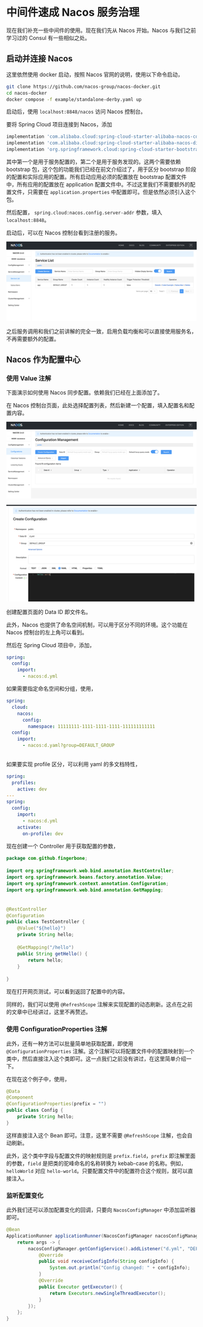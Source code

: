 # 中间件速成 Nacos 服务治理

现在我们补充一些中间件的使用。现在我们先从 Nacos 开始。Nacos 与我们之前学习过的 Consul 有一些相似之处。

## 启动并连接 Nacos

这里依然使用 docker 启动，按照 Nacos 官网的说明，使用以下命令启动，

```bash
git clone https://github.com/nacos-group/nacos-docker.git
cd nacos-docker
docker compose -f example/standalone-derby.yaml up
```

启动后，使用 `localhost:8848/nacos` 访问 Nacos 控制台。

要将 Spring Cloud 项目连接到 Nacos，添加

```groovy
implementation 'com.alibaba.cloud:spring-cloud-starter-alibaba-nacos-config:2023.0.3.2'
implementation 'com.alibaba.cloud:spring-cloud-starter-alibaba-nacos-discovery:2023.0.3.2'
implementation 'org.springframework.cloud:spring-cloud-starter-bootstrap:4.2.0'
```

其中第一个是用于服务配置的，第二个是用于服务发现的。这两个需要依赖 bootstrap 包，这个包的功能我们已经在前文介绍过了，用于区分 bootstrap 阶段的配置和实际应用的配置。所有启动应用必须的配置放在 bootstrap 配置文件中，所有应用的配置放在 application 配置文件中。不过这里我们不需要额外的配置文件，只需要在 `application.properties` 中配置即可。但是依然必须引入这个包。

然后配置， `spring.cloud:nacos.config.server-addr` 参数，填入 `localhost:8848`。

启动后，可以在 Nacos 控制台看到注册的服务。

![Nacos 控制台中被注册的服务](25/image.png)

之后服务调用和我们之前讲解的完全一致，启用负载均衡和可以直接使用服务名，不再需要额外的配置。

## Nacos 作为配置中心

### 使用 Value 注解

下面演示如何使用 Nacos 同步配置。依赖我们已经在上面添加了。

在 Nacos 控制台页面，此处选择配置列表，然后新建一个配置，填入配置名和配置内容。

![配置列表页](25/image-1.png)

![创建配置](25/image-2.png)

创建配置页面的 Data ID 即文件名。

此外，Nacos 也提供了命名空间机制，可以用于区分不同的环境。这个功能在 Nacos 控制台的左上角可以看到。

然后在 Spring Cloud 项目中，添加，

```yaml
spring:
  config:
    import:
      - nacos:d.yml
```

如果需要指定命名空间和分组，使用，

```yaml
spring:
  cloud:
    nacos:
      config:
        namespace: 11111111-1111-1111-1111-111111111111
  config:
    import:
      - nacos:d.yaml?group=DEFAULT_GROUP
   
```

如果要实现 profile 区分，可以利用 yaml 的多文档特性，

```yaml
spring:
  profiles:
    active: dev
---
spring:
  config:
    import:
      - nacos:d.yml
    activate:
      on-profile: dev
```

现在创建一个 Controller 用于获取配置的参数，

```java
package com.github.fingerbone;

import org.springframework.web.bind.annotation.RestController;
import org.springframework.beans.factory.annotation.Value;
import org.springframework.context.annotation.Configuration;
import org.springframework.web.bind.annotation.GetMapping;


@RestController
@Configuration
public class TestController {
    @Value("${hello}")
    private String hello;

    @GetMapping("/hello")
    public String getHello() {
        return hello;
    }
     
}
```

现在打开网页测试，可以看到返回了配置中的内容。

同样的，我们可以使用 `@RefreshScope` 注解来实现配置的动态刷新。这点在之前的文章中已经讲过，这里不再赘述。

### 使用 ConfigurationProperties 注解

此外，还有一种方法可以批量简单地获取配置，即使用 `@ConfigurationProperties` 注解。这个注解可以将配置文件中的配置映射到一个类中，然后直接注入这个类即可。这一点我们之前没有讲过，在这里简单介绍一下。

在现在这个例子中，使用，

```java
@Data
@Component
@ConfigurationProperties(prefix = "")
public class Config {
    private String hello;
}
```

这样直接注入这个 Bean 即可。注意，这里不需要 `@RefreshScope` 注解，也会自动刷新。

此外，这个类中字段与配置文件的映射规则是 `prefix.field`，`prefix` 即注解里面的参数，`field` 是把类的驼峰命名的名称转换为 kebab-case 的名称。例如，`helloWorld` 对应 `hello-world`。只要配置文件中的配置符合这个规则，就可以直接注入。

### 监听配置变化

此外我们还可以添加配置变化的回调，只要向 `NacosConfigManager` 中添加监听器即可。

```java
@Bean
ApplicationRunner applicationRunner(NacosConfigManager nacosConfigManager) {
    return args -> {
        nacosConfigManager.getConfigService().addListener("d.yml", "DEFAULT_GROUP", new Listener() {
            @Override
            public void receiveConfigInfo(String configInfo) {
                System.out.println("Config changed: " + configInfo);
            }
            @Override
            public Executor getExecutor() {
                return Executors.newSingleThreadExecutor();
            }
        });
    };
}
```
